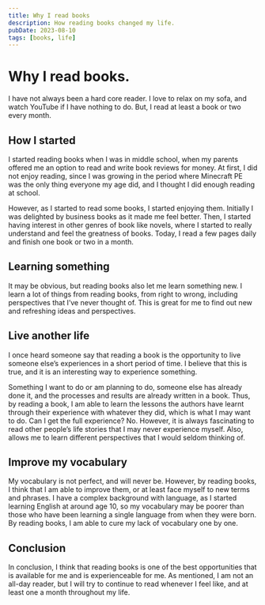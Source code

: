 ```yaml
---
title: Why I read books
description: How reading books changed my life.
pubDate: 2023-08-10
tags: [books, life]
---
```


# Why I read books.

I have not always been a hard core reader. I love to relax on my sofa, and watch YouTube if I have nothing to do. But, I read at least a book or two every month.

## How I started

I started reading books when I was in middle school, when my parents offered me an option to read and write book reviews for money. At first, I did not enjoy reading, since I was growing in the period where Minecraft PE was the only thing everyone my age did, and I thought I did enough reading at school.

However, as I started to read some books, I started enjoying them. Initially I was delighted by business books as it made me feel better. Then, I started having interest in other genres of book like novels, where I started to really understand and feel the greatness of books. Today, I read a few pages daily and finish one book or two in a month.

## Learning something

It may be obvious, but reading books also let me learn something new. I learn a lot of things from reading books, from right to wrong, including perspectives that I’ve never thought of. This is great for me to find out new and refreshing ideas and perspectives.

## Live another life

I once heard someone say that reading a book is the opportunity to live someone else’s experiences in a short period of time. I believe that this is true, and it is an interesting way to experience something.

Something I want to do or am planning to do, someone else has already done it, and the processes and results are already written in a book. Thus, by reading a book, I am able to learn the lessons the authors have learnt through their experience with whatever they did, which is what I may want to do. Can I get the full experience? No. However, it is always fascinating to read other people’s life stories that I may never experience myself. Also, allows me to learn different perspectives that I would seldom thinking of.

## Improve my vocabulary

My vocabulary is not perfect, and will never be. However, by reading books, I think that I am able to improve them, or at least face myself to new terms and phrases. I have a complex background with language, as I started learning English at around age 10, so my vocabulary may be poorer than those who have been learning a single language from when they were born. By reading books, I am able to cure my lack of vocabulary one by one.

## Conclusion

In conclusion, I think that reading books is one of the best opportunities that is available for me and is experienceable for me. As mentioned, I am not an all-day reader, but I will try to continue to read whenever I feel like, and at least one a month throughout my life.
